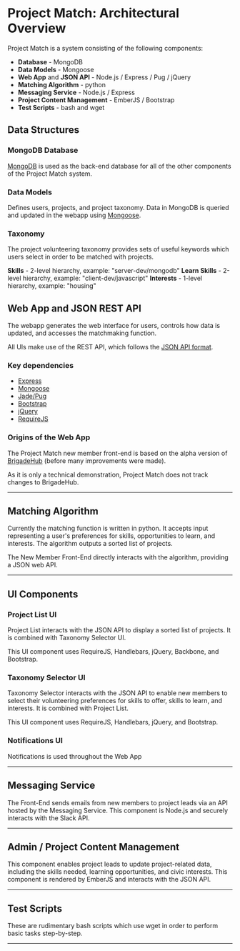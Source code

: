 
# Project Match: Architectural Overview

Project Match is a system consisting of the following components:

* **Database** - MongoDB
* **Data Models** - Mongoose
* **Web App** and **JSON API** -  Node.js / Express / Pug / jQuery
* **Matching Algorithm** - python
* **Messaging Service** - Node.js / Express
* **Project Content Management** - EmberJS / Bootstrap
* **Test Scripts** - bash and wget

## Data Structures

### MongoDB Database

[MongoDB](https://www.mongodb.com/) is used as the back-end database for all of the other components of the Project Match system.

### Data Models

Defines users, projects, and project taxonomy. Data in MongoDB is queried and updated in the webapp using [Mongoose](http://mongoosejs.com/).

### Taxonomy

The project volunteering taxonomy provides sets of useful keywords which users select in order to be matched with projects.

**Skills** - 2-level hierarchy, example: "server-dev/mongodb"
**Learn Skills** - 2-level hierarchy, example: "client-dev/javascript"
**Interests** - 1-level hierarchy, example: "housing"


## Web App and JSON REST API

The webapp generates the web interface for users, controls how data is updated, and accesses the matchmaking function. 

All UIs make use of the REST API, which follows the [JSON API format](http://jsonapi.org/format/).

### Key dependencies 

* [Express](http://expressjs.com/)
* [Mongoose](http://mongoosejs.com/)
* [Jade/Pug](https://github.com/brigadehub/brigadehub/releases/tag/v1.0.0-alpha.11)
* [Bootstrap](https://github.com/brigadehub/brigadehub/releases/tag/v1.0.0-alpha.11)
* [jQuery](https://github.com/brigadehub/brigadehub/releases/tag/v1.0.0-alpha.11)
* [RequireJS](http://www.requirejs.org/)

### Origins of the Web App

The Project Match new member front-end is based on the alpha version of [BrigadeHub](https://github.com/brigadehub/brigadehub/releases/tag/v1.0.0-alpha.11) (before many improvements were made). 

As it is only a technical demonstration, Project Match does not track changes to BrigadeHub.

---

## Matching Algorithm

Currently the matching function is written in python. It accepts input representing a user's preferences for skills, opportunities to learn, and interests. The algorithm outputs a sorted list of projects.

The New Member Front-End directly interacts with the algorithm, providing a JSON web API.

---

## UI Components

### Project List UI

Project List interacts with the JSON API to display a sorted list of projects. It is combined with Taxonomy Selector UI. 

This UI component uses RequireJS, Handlebars, jQuery, Backbone, and Bootstrap.

### Taxonomy Selector UI

Taxonomy Selector interacts with the JSON API to enable new members to select their volunteering preferences for skills to offer, skills to learn, and interests. It is combined with Project List. 

This UI component uses RequireJS, Handlebars, jQuery, and Bootstrap.

### Notifications UI

Notifications is used throughout the Web App 

---

## Messaging Service

The Front-End sends emails from new members to project leads via an API hosted by the Messaging Service. This component is Node.js and securely interacts with the Slack API.

---

## Admin / Project Content Management

This component enables project leads to update project-related data, including the skills needed, learning opportunities, and civic interests. This component is rendered by EmberJS and interacts with the JSON API.

---

## Test Scripts

These are rudimentary bash scripts which use wget in order to perform basic tasks step-by-step.

---